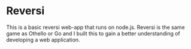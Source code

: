 # Reversi

This is a basic reversi web-app that runs on node.js. Reversi is the same game as Othello or Go and I built this to gain a better understanding of developing a web application. 



